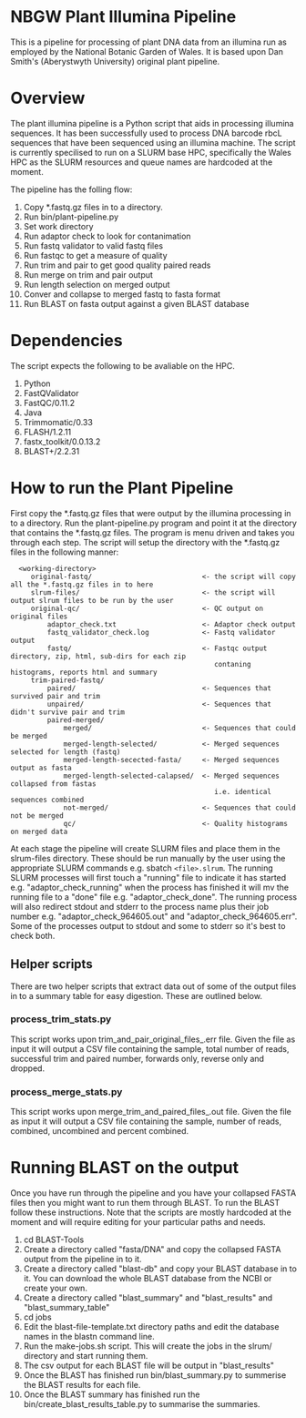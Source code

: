 # NBGW Plant Illumina Pipeline
This is a pipeline for processing of plant DNA data from an illumina run as employed by the National Botanic Garden of Wales. It is based upon Dan Smith's (Aberystwyth University) original plant pipeline.

# Overview
The plant illumina pipeline is a Python script that aids in processing illumina sequences. It has been successfully used to process DNA barcode rbcL sequences that have been sequenced using an illumina machine. The script is currently specilised to run on a SLURM base HPC, specifically the Wales HPC as the SLURM resources and queue names are hardcoded at the moment.

The pipeline has the folling flow:

 1. Copy *.fastq.gz files in to a directory.
 2. Run bin/plant-pipeline.py
 3. Set work directory
 4. Run adaptor check to look for contanimation
 5. Run fastq validator to valid fastq files
 6. Run fastqc to get a measure of quality
 7. Run trim and pair to get good quality paired reads
 8. Run merge on trim and pair output
 9. Run length selection on merged output
 10. Conver and collapse to merged fastq to fasta format
 11. Run BLAST on fasta output against a given BLAST database
 
# Dependencies
The script expects the following to be avaliable on the HPC. 

 1. Python
 2. FastQValidator
 2. FastQC/0.11.2
 3. Java
 4. Trimmomatic/0.33
 5. FLASH/1.2.11
 6. fastx_toolkit/0.0.13.2
 7. BLAST+/2.2.31

# How to run the Plant Pipeline
First copy the *.fastq.gz files that were output by the illumina processing in to a directory. Run the plant-pipeline.py program and point it at the directory that contains the *.fastq.gz files. The program is menu driven and takes you through each step. The script will setup the directory with the *.fastq.gz files in the following manner:
 
```
  <working-directory>
     original-fastq/                           <- the script will copy all the *.fastq.gz files in to here
     slrum-files/                              <- the script will output slrum files to be run by the user
     original-qc/                              <- QC output on original files
         adaptor_check.txt                     <- Adaptor check output
         fastq_validator_check.log             <- Fastq validator output
         fastq/                                <- Fastqc output directory, zip, html, sub-dirs for each zip
                                                  contaning histograms, reports html and summary
     trim-paired-fastq/
         paired/                               <- Sequences that survived pair and trim
         unpaired/                             <- Sequences that didn't survive pair and trim
         paired-merged/
             merged/                           <- Sequences that could be merged
             merged-length-selected/           <- Merged sequences selected for length (fastq)
             merged-length-secected-fasta/     <- Merged sequences output as fasta
             merged-length-selected-calapsed/  <- Merged sequences collapsed from fastas 
                                                  i.e. identical sequences combined
             not-merged/                       <- Sequences that could not be merged
             qc/                               <- Quality histograms on merged data
```

At each stage the pipeline will create SLURM files and place them in the slrum-files directory. These should be run manually by the user using the appropriate SLURM commands e.g. sbatch ```<file>.slrum```. The running SLURM processes will first touch a "running" file to indicate it has started e.g. "adaptor_check_running" when the process has finished it will mv the running file to a "done" file e.g. "adaptor_check_done". The running process will also redirect stdout and stderr to the process name plus their job number e.g. "adaptor_check_964605.out" and "adaptor_check_964605.err". Some of the processes output to stdout and some to stderr so it's best to check both.

## Helper scripts
There are two helper scripts that extract data out of some of the output files in to a summary table for easy digestion. These are outlined below.

### process_trim_stats.py
This script works upon trim_and_pair_original_files_<jobid>.err file. Given the file as input it will output a CSV file containing the sample, total number of reads, successful trim and paired number, forwards only, reverse only and dropped.

### process_merge_stats.py
This script works upon merge_trim_and_paired_files_<jobid>.out file. Given the file as input it will output a CSV file containing the sample, number of reads, combined, uncombined and percent combined. 

# Running BLAST on the output
Once you have run through the pipeline and you have your collapsed FASTA files then you might want to run them through BLAST. To run the BLAST follow these instructions. Note that the scripts are mostly hardcoded at the moment and will require editing for your particular paths and needs.

 1. cd BLAST-Tools
 2. Create a directory called "fasta/DNA" and copy the collapsed FASTA output from the pipeline in to it.
 3. Create a directory called "blast-db" and copy your BLAST database in to it. You can download the whole BLAST database from the NCBI or create your own.
 4. Create a directory called "blast_summary" and "blast_results" and "blast_summary_table"
 5. cd jobs
 6. Edit the blast-file-template.txt directory paths and edit the database names in the blastn command line.
 7. Run the make-jobs.sh script. This will create the jobs in the slrum/ directory and start running them.
 8. The csv output for each BLAST file will be output in "blast_results"
 9. Once the BLAST has finished run bin/blast_summary.py to summerise the BLAST results for each file.
 10. Once the BLAST summary has finished run the bin/create_blast_results_table.py to summarise the summaries.
